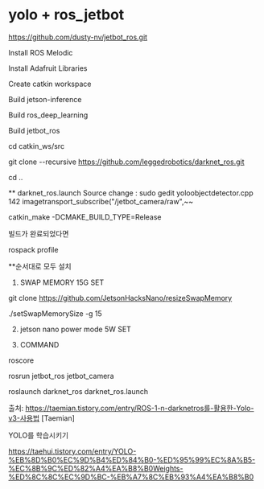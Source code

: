 # yolo +  ros_jetbot

https://github.com/dusty-nv/jetbot_ros.git

Install ROS Melodic

Install Adafruit Libraries

Create catkin workspace

Build jetson-inference

Build ros_deep_learning

Build jetbot_ros

cd catkin_ws/src

git clone --recursive https://github.com/leggedrobotics/darknet_ros.git 

cd .. 



** darknet_ros.launch Source change : sudo gedit yoloobjectdetector.cpp
142 imagetransport_subscribe("/jetbot_camera/raw",~~

catkin_make -DCMAKE_BUILD_TYPE=Release 

빌드가 완료되었다면 

rospack profile



**순서대로 모두 설치

1. SWAP MEMORY 15G SET

 git clone https://github.com/JetsonHacksNano/resizeSwapMemory
 
 ./setSwapMemorySize -g 15

2. jetson nano power mode 5W SET

3. COMMAND

roscore

rosrun jetbot_ros jetbot_camera

roslaunch darknet_ros darknet_ros.launch

출처: https://taemian.tistory.com/entry/ROS-1-n-darknetros를-활용한-Yolo-v3-사용법 [Taemian]

YOLO를 학습시키기

https://taehui.tistory.com/entry/YOLO-%EB%8D%B0%EC%9D%B4%ED%84%B0-%ED%95%99%EC%8A%B5-%EC%8B%9C%ED%82%A4%EA%B8%B0Weights-%ED%8C%8C%EC%9D%BC-%EB%A7%8C%EB%93%A4%EA%B8%B0
